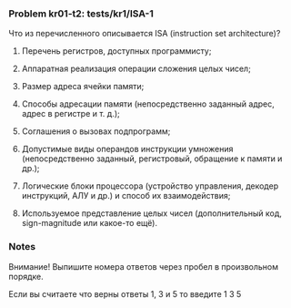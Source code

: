 ### Problem kr01-t2: tests/kr1/ISA-1

Что из перечисленного описывается ISA (instruction set architecture)?

1) Перечень регистров, доступных программисту;

2) Аппаратная реализация операции сложения целых чисел;

3) Размер адреса ячейки памяти;

4) Способы адресации памяти (непосредственно заданный адрес, адрес в регистре и т. д.);

5) Соглашения о вызовах подпрограмм;

6) Допустимые виды операндов инструкции умножения (непосредственно заданный, регистровый, обращение
к памяти и др.);

7) Логические блоки процессора (устройство управления, декодер инструкций, АЛУ и др.) и способ их
взаимодействия;

8) Используемое представление целых чисел (дополнительный код, sign-magnitude или какое-то ещё).

### Notes

Внимание! Выпишите номера ответов через пробел в произвольном порядке.

Если вы считаете что верны ответы 1, 3 и 5 то введите 1 3 5

